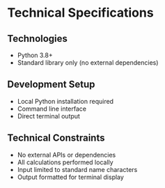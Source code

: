 # Technical Specifications

## Technologies
- Python 3.8+
- Standard library only (no external dependencies)

## Development Setup
- Local Python installation required
- Command line interface
- Direct terminal output

## Technical Constraints
- No external APIs or dependencies
- All calculations performed locally
- Input limited to standard name characters
- Output formatted for terminal display
